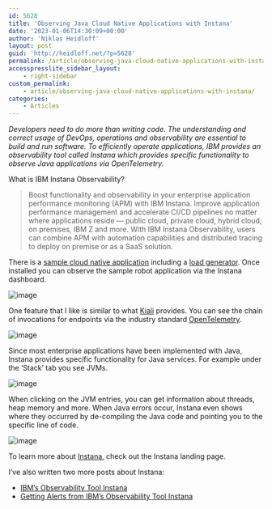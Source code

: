 ```yaml
---
id: 5628
title: 'Observing Java Cloud Native Applications with Instana'
date: '2023-01-06T14:30:09+00:00'
author: 'Niklas Heidloff'
layout: post
guid: 'http://heidloff.net/?p=5628'
permalink: /article/observing-java-cloud-native-applications-with-instana/
accesspresslite_sidebar_layout:
    - right-sidebar
custom_permalink:
    - article/observing-java-cloud-native-applications-with-instana/
categories:
    - Articles
---
```


*Developers need to do more than writing code. The understanding and correct usage of DevOps, operations and observability are essential to build and run software. To efficiently operate applications, IBM provides an observability tool called Instana which provides specific functionality to observe Java applications via OpenTelemetry.*

What is IBM Instana Observability?

> Boost functionality and observability in your enterprise application performance monitoring (APM) with IBM Instana. Improve application performance management and accelerate CI/CD pipelines no matter where applications reside — public cloud, private cloud, hybrid cloud, on premises, IBM Z and more. With IBM Instana Observability, users can combine APM with automation capabilities and distributed tracing to deploy on premise or as a SaaS solution.

There is a [sample cloud native application](https://github.com/instana/robot-shop) including a [load generator](https://github.com/instana/robot-shop/tree/master/load-gen). Once installed you can observe the sample robot application via the Instana dashboard.

![image](/assets/img/2023/01/instana-2-1.png)

One feature that I like is similar to what [Kiali](https://kiali.io/) provides. You can see the chain of invocations for endpoints via the industry standard [OpenTelemetry](https://www.instana.com/blog/what-is-opentelemetry/).

![image](/assets/img/2023/01/instana-2-2.png)

Since most enterprise applications have been implemented with Java, Instana provides specific functionality for Java services. For example under the ‘Stack’ tab you see JVMs.

![image](/assets/img/2023/01/instana-2-3.png)

When clicking on the JVM entries, you can get information about threads, heap memory and more. When Java errors occur, Instana even shows where they occurred by de-compiling the Java code and pointing you to the specific line of code.

![image](/assets/img/2023/01/instana-2-4.png)

To learn more about [Instana](https://www.ibm.com/products/instana), check out the Instana landing page.

I’ve also written two more posts about Instana:

- [IBM’s Observability Tool Instana](http://heidloff.net/article/ibm-observability-tool-instana/)
- [Getting Alerts from IBM’s Observability Tool Instana](http://heidloff.net/article/getting-alerts-from-ibm-observability-tool-instana/)